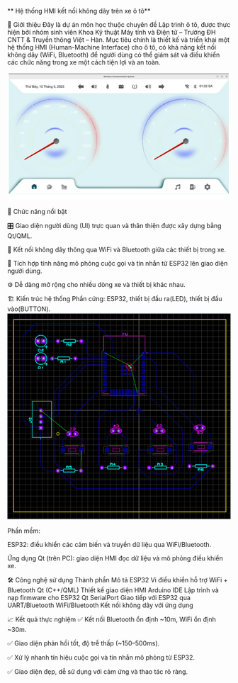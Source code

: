 ** Hệ thống HMI kết nối không dây trên xe ô tô**

🧠 Giới thiệu
Đây là dự án môn học thuộc chuyên đề Lập trình ô tô, được thực hiện bởi nhóm sinh viên Khoa Kỹ thuật Máy tính và Điện tử – Trường ĐH CNTT & Truyền thông Việt – Hàn.
Mục tiêu chính là thiết kế và triển khai một hệ thống HMI (Human-Machine Interface) cho ô tô, có khả năng kết nối không dây (WiFi, Bluetooth) để người dùng có thể giám sát và điều khiển các chức năng trong xe một cách tiện lợi và an toàn.

![Mô tả ảnh](QT.png)

🌟 Chức năng nổi bật

🎛️ Giao diện người dùng (UI) trực quan và thân thiện được xây dựng bằng Qt/QML.

📡 Kết nối không dây thông qua WiFi và Bluetooth giữa các thiết bị trong xe.

📲 Tích hợp tính năng mô phỏng cuộc gọi và tin nhắn từ ESP32 lên giao diện người dùng.

⚙️ Dễ dàng mở rộng cho nhiều dòng xe và thiết bị khác nhau.

🏗️ Kiến trúc hệ thống
Phần cứng: ESP32, thiết bị đầu ra(LED), thiết bị đầu vào(BUTTON).
![Mô tả ảnh](PCB.png)

Phần mềm:

ESP32: điều khiển các cảm biến và truyền dữ liệu qua WiFi/Bluetooth.

Ứng dụng Qt (trên PC): giao diện HMI đọc dữ liệu và mô phỏng điều khiển xe.

🛠️ Công nghệ sử dụng
Thành phần	Mô tả
ESP32	Vi điều khiển hỗ trợ WiFi + Bluetooth
Qt (C++/QML)	Thiết kế giao diện HMI
Arduino IDE	Lập trình và nạp firmware cho ESP32
Qt SerialPort	Giao tiếp với ESP32 qua UART/Bluetooth
WiFi/Bluetooth	Kết nối không dây với ứng dụng

📈 Kết quả thực nghiệm
✅ Kết nối Bluetooth ổn định ~10m, WiFi ổn định ~30m.

✅ Giao diện phản hồi tốt, độ trễ thấp (~150–500ms).

✅ Xử lý nhanh tín hiệu cuộc gọi và tin nhắn mô phỏng từ ESP32.

✅ Giao diện đẹp, dễ sử dụng với cảm ứng và thao tác rõ ràng.
